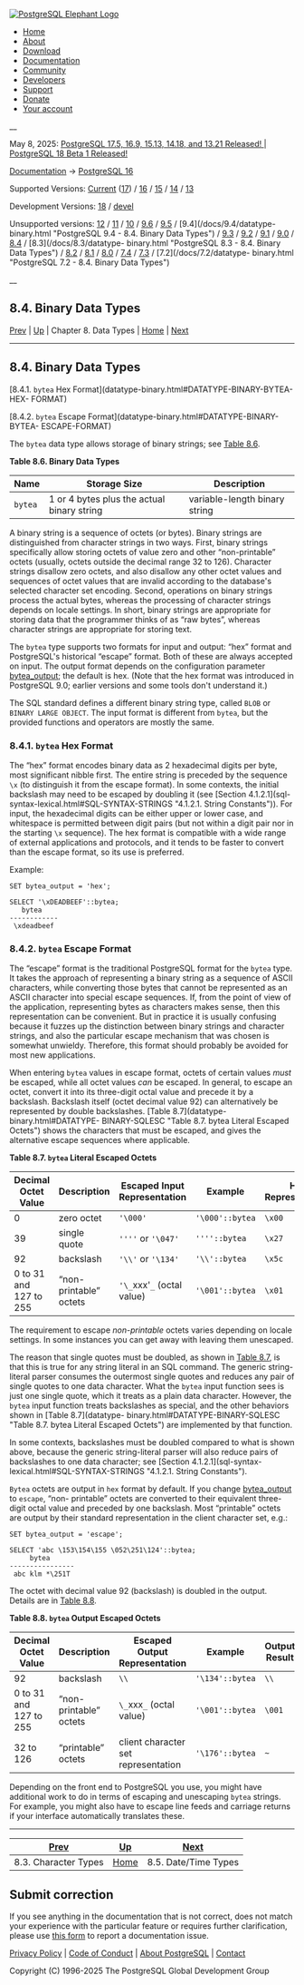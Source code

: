 [ ![PostgreSQL Elephant Logo](/media/img/about/press/elephant.png) ](/)

  * [Home](/ "Home")
  * [About](/about/ "About")
  * [Download](/download/ "Download")
  * [Documentation](/docs/ "Documentation")
  * [Community](/community/ "Community")
  * [Developers](/developer/ "Developers")
  * [Support](/support/ "Support")
  * [Donate](/about/donate/ "Donate")
  * [Your account](/account/ "Your account")

__

May 8, 2025: [ PostgreSQL 17.5, 16.9, 15.13, 14.18, and 13.21 Released! ](/about/news/postgresql-175-169-1513-1418-and-1321-released-3072/) | [ PostgreSQL 18 Beta 1 Released! ](/about/news/postgresql-18-beta-1-released-3070/)

[Documentation](/docs/ "Documentation") -> [PostgreSQL
16](/docs/16/index.html)

Supported Versions: [Current](/docs/current/datatype-binary.html "PostgreSQL
17 - 8.4. Binary Data Types") ([17](/docs/17/datatype-binary.html "PostgreSQL
17 - 8.4. Binary Data Types")) / [16](/docs/16/datatype-binary.html
"PostgreSQL 16 - 8.4. Binary Data Types") / [15](/docs/15/datatype-binary.html
"PostgreSQL 15 - 8.4. Binary Data Types") / [14](/docs/14/datatype-binary.html
"PostgreSQL 14 - 8.4. Binary Data Types") / [13](/docs/13/datatype-binary.html
"PostgreSQL 13 - 8.4. Binary Data Types")

Development Versions: [18](/docs/18/datatype-binary.html "PostgreSQL 18 -
8.4. Binary Data Types") / [devel](/docs/devel/datatype-binary.html
"PostgreSQL devel - 8.4. Binary Data Types")

Unsupported versions: [12](/docs/12/datatype-binary.html "PostgreSQL 12 -
8.4. Binary Data Types") / [11](/docs/11/datatype-binary.html "PostgreSQL 11 -
8.4. Binary Data Types") / [10](/docs/10/datatype-binary.html "PostgreSQL 10 -
8.4. Binary Data Types") / [9.6](/docs/9.6/datatype-binary.html "PostgreSQL
9.6 - 8.4. Binary Data Types") / [9.5](/docs/9.5/datatype-binary.html
"PostgreSQL 9.5 - 8.4. Binary Data Types") / [9.4](/docs/9.4/datatype-
binary.html "PostgreSQL 9.4 - 8.4. Binary Data Types") /
[9.3](/docs/9.3/datatype-binary.html "PostgreSQL 9.3 - 8.4. Binary Data
Types") / [9.2](/docs/9.2/datatype-binary.html "PostgreSQL 9.2 - 8.4. Binary
Data Types") / [9.1](/docs/9.1/datatype-binary.html "PostgreSQL 9.1 -
8.4. Binary Data Types") / [9.0](/docs/9.0/datatype-binary.html "PostgreSQL
9.0 - 8.4. Binary Data Types") / [8.4](/docs/8.4/datatype-binary.html
"PostgreSQL 8.4 - 8.4. Binary Data Types") / [8.3](/docs/8.3/datatype-
binary.html "PostgreSQL 8.3 - 8.4. Binary Data Types") /
[8.2](/docs/8.2/datatype-binary.html "PostgreSQL 8.2 - 8.4. Binary Data
Types") / [8.1](/docs/8.1/datatype-binary.html "PostgreSQL 8.1 - 8.4. Binary
Data Types") / [8.0](/docs/8.0/datatype-binary.html "PostgreSQL 8.0 -
8.4. Binary Data Types") / [7.4](/docs/7.4/datatype-binary.html "PostgreSQL
7.4 - 8.4. Binary Data Types") / [7.3](/docs/7.3/datatype-binary.html
"PostgreSQL 7.3 - 8.4. Binary Data Types") / [7.2](/docs/7.2/datatype-
binary.html "PostgreSQL 7.2 - 8.4. Binary Data Types")

__

8.4. Binary Data Types  
---  
[Prev](datatype-character.html "8.3. Character Types")  | [Up](datatype.html "Chapter 8. Data Types") | Chapter 8. Data Types | [Home](index.html "PostgreSQL 16.9 Documentation") |  [Next](datatype-datetime.html "8.5. Date/Time Types")  
  
* * *

## 8.4. Binary Data Types #

[8.4.1. `bytea` Hex Format](datatype-binary.html#DATATYPE-BINARY-BYTEA-HEX-
FORMAT)

[8.4.2. `bytea` Escape Format](datatype-binary.html#DATATYPE-BINARY-BYTEA-
ESCAPE-FORMAT)

The `bytea` data type allows storage of binary strings; see [Table
8.6](datatype-binary.html#DATATYPE-BINARY-TABLE "Table 8.6. Binary Data
Types").

**Table  8.6. Binary Data Types**

Name | Storage Size | Description  
---|---|---  
`bytea` | 1 or 4 bytes plus the actual binary string | variable-length binary string  
  
  

A binary string is a sequence of octets (or bytes). Binary strings are
distinguished from character strings in two ways. First, binary strings
specifically allow storing octets of value zero and other “non-printable”
octets (usually, octets outside the decimal range 32 to 126). Character
strings disallow zero octets, and also disallow any other octet values and
sequences of octet values that are invalid according to the database's
selected character set encoding. Second, operations on binary strings process
the actual bytes, whereas the processing of character strings depends on
locale settings. In short, binary strings are appropriate for storing data
that the programmer thinks of as “raw bytes”, whereas character strings are
appropriate for storing text.

The `bytea` type supports two formats for input and output: “hex” format and
PostgreSQL's historical “escape” format. Both of these are always accepted on
input. The output format depends on the configuration parameter
[bytea_output](runtime-config-client.html#GUC-BYTEA-OUTPUT); the default is
hex. (Note that the hex format was introduced in PostgreSQL 9.0; earlier
versions and some tools don't understand it.)

The SQL standard defines a different binary string type, called `BLOB` or
`BINARY LARGE OBJECT`. The input format is different from `bytea`, but the
provided functions and operators are mostly the same.

### 8.4.1. `bytea` Hex Format #

The “hex” format encodes binary data as 2 hexadecimal digits per byte, most
significant nibble first. The entire string is preceded by the sequence `\x`
(to distinguish it from the escape format). In some contexts, the initial
backslash may need to be escaped by doubling it (see [Section 4.1.2.1](sql-
syntax-lexical.html#SQL-SYNTAX-STRINGS "4.1.2.1. String Constants")). For
input, the hexadecimal digits can be either upper or lower case, and
whitespace is permitted between digit pairs (but not within a digit pair nor
in the starting `\x` sequence). The hex format is compatible with a wide range
of external applications and protocols, and it tends to be faster to convert
than the escape format, so its use is preferred.

Example:

    
    
    SET bytea_output = 'hex';
    
    SELECT '\xDEADBEEF'::bytea;
       bytea
    ------------
     \xdeadbeef
    

### 8.4.2. `bytea` Escape Format #

The “escape” format is the traditional PostgreSQL format for the `bytea` type.
It takes the approach of representing a binary string as a sequence of ASCII
characters, while converting those bytes that cannot be represented as an
ASCII character into special escape sequences. If, from the point of view of
the application, representing bytes as characters makes sense, then this
representation can be convenient. But in practice it is usually confusing
because it fuzzes up the distinction between binary strings and character
strings, and also the particular escape mechanism that was chosen is somewhat
unwieldy. Therefore, this format should probably be avoided for most new
applications.

When entering `bytea` values in escape format, octets of certain values _must_
be escaped, while all octet values _can_ be escaped. In general, to escape an
octet, convert it into its three-digit octal value and precede it by a
backslash. Backslash itself (octet decimal value 92) can alternatively be
represented by double backslashes. [Table 8.7](datatype-binary.html#DATATYPE-
BINARY-SQLESC "Table 8.7. bytea Literal Escaped Octets") shows the characters
that must be escaped, and gives the alternative escape sequences where
applicable.

**Table  8.7. `bytea` Literal Escaped Octets**

Decimal Octet Value | Description | Escaped Input Representation | Example | Hex Representation  
---|---|---|---|---  
0 | zero octet | `'\000'` | `'\000'::bytea` | `\x00`  
39 | single quote | `''''` or `'\047'` | `''''::bytea` | `\x27`  
92 | backslash | `'\\'` or `'\134'` | `'\\'::bytea` | `\x5c`  
0 to 31 and 127 to 255 | “non-printable” octets | `'\_`xxx'`_` (octal value) | `'\001'::bytea` | `\x01`  
  
  

The requirement to escape _non-printable_ octets varies depending on locale
settings. In some instances you can get away with leaving them unescaped.

The reason that single quotes must be doubled, as shown in [Table
8.7](datatype-binary.html#DATATYPE-BINARY-SQLESC "Table 8.7. bytea Literal
Escaped Octets"), is that this is true for any string literal in an SQL
command. The generic string-literal parser consumes the outermost single
quotes and reduces any pair of single quotes to one data character. What the
`bytea` input function sees is just one single quote, which it treats as a
plain data character. However, the `bytea` input function treats backslashes
as special, and the other behaviors shown in [Table 8.7](datatype-
binary.html#DATATYPE-BINARY-SQLESC "Table 8.7. bytea Literal Escaped Octets")
are implemented by that function.

In some contexts, backslashes must be doubled compared to what is shown above,
because the generic string-literal parser will also reduce pairs of
backslashes to one data character; see [Section 4.1.2.1](sql-syntax-
lexical.html#SQL-SYNTAX-STRINGS "4.1.2.1. String Constants").

`Bytea` octets are output in `hex` format by default. If you change
[bytea_output](runtime-config-client.html#GUC-BYTEA-OUTPUT) to `escape`, “non-
printable” octets are converted to their equivalent three-digit octal value
and preceded by one backslash. Most “printable” octets are output by their
standard representation in the client character set, e.g.:

    
    
    SET bytea_output = 'escape';
    
    SELECT 'abc \153\154\155 \052\251\124'::bytea;
         bytea
    ----------------
     abc klm *\251T
    

The octet with decimal value 92 (backslash) is doubled in the output. Details
are in [Table 8.8](datatype-binary.html#DATATYPE-BINARY-RESESC
"Table 8.8. bytea Output Escaped Octets").

**Table  8.8. `bytea` Output Escaped Octets**

Decimal Octet Value | Description | Escaped Output Representation | Example | Output Result  
---|---|---|---|---  
92 | backslash | `\\` | `'\134'::bytea` | `\\`  
0 to 31 and 127 to 255 | “non-printable” octets | `\_`xxx`_` (octal value) | `'\001'::bytea` | `\001`  
32 to 126 | “printable” octets | client character set representation | `'\176'::bytea` | `~`  
  
  

Depending on the front end to PostgreSQL you use, you might have additional
work to do in terms of escaping and unescaping `bytea` strings. For example,
you might also have to escape line feeds and carriage returns if your
interface automatically translates these.

* * *

[Prev](datatype-character.html "8.3. Character Types")  | [Up](datatype.html "Chapter 8. Data Types") |  [Next](datatype-datetime.html "8.5. Date/Time Types")  
---|---|---  
8.3. Character Types  | [Home](index.html "PostgreSQL 16.9 Documentation") |  8.5. Date/Time Types  
  
## Submit correction

If you see anything in the documentation that is not correct, does not match
your experience with the particular feature or requires further clarification,
please use [this form](/account/comments/new/16/datatype-binary.html/) to
report a documentation issue.

[Privacy Policy](/about/privacypolicy) | [Code of Conduct](/about/policies/coc/) | [About PostgreSQL](/about/) | [Contact](/about/contact/)  

Copyright (C) 1996-2025 The PostgreSQL Global Development Group

